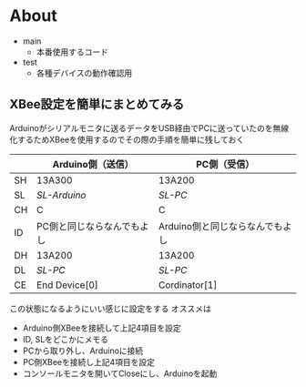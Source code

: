 # About

- main
  - 本番使用するコード
- test
  - 各種デバイスの動作確認用

## XBee設定を簡単にまとめてみる

Arduinoがシリアルモニタに送るデータをUSB経由でPCに送っていたのを無線化するためXBeeを使用するのでその際の手順を簡単に残しておく

|| Arduino側（送信） | PC側（受信） |
|----|----|----|
| SH | 13A300 | 13A200 |
| SL | _SL-Arduino_ | _SL-PC_ |
| CH | C | C |
| ID | PC側と同じならなんでもよし | Arduino側と同じならなんでもよし |
| DH | 13A200 | 13A200 |
| DL | _SL-PC_ | _SL-PC_ |
| CE | End Device[0] | Cordinator[1] |

この状態になるようにいい感じに設定をする
オススメは

- Arduino側XBeeを接続して上記4項目を設定
- ID, SLをどこかにメモる
- PCから取り外し、Arduinoに接続
- PC側XBeeを接続し上記4項目を設定
- コンソールモニタを開いてCloseにし、Arduinoを起動
